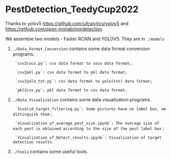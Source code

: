 # PestDetection_TeedyCup2022

Thanks to yolov5 https://github.com/ultralytics/yolov5 and https://github.com/open-mmlab/mmdetection.

We assemble two models - Faster RCNN and YOLOV5. They are in `./models`

1. `./Data_Format_Conversion` contains some data format conversion programs.

        `csv2coco.py`: csv data format to coco data format;
    
        `csv2pkl.py`: csv data format to pkl data format;
    
        `csv2yolo_txt.py`: csv data format to yolo(txt) data format;
    
        `pkl2csv.py`: pkl data format to csv data format.
    
2. `./Data_Visualization` contains some data visualization programs.

        `Invalid_target_filtering.py`: Some pictures have no label box, we distinguish them；
        
        `Visualization_of_average_pest_size.ipynb`: The average size of each pest is obtained according to the size of the pest label box；
        
        `Visualization_of_Detect_results.ipynb`: Visualization of target detection results.

3. `./tools` contains some useful tools.
     

